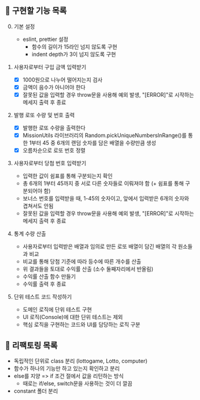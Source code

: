 ## 📌 구현할 기능 목록

0. 기본 설정

   - eslint, prettier 설정
     - 함수의 길이가 15라인 넘지 않도록 구현
     - indent depth가 3이 넘지 않도록 구현

1. 사용자로부터 구입 금액 입력받기

   - [x] 1000원으로 나누어 떨어지는지 검사
   - [x] 금액이 음수가 아니어야 한다
   - [x] 잘못된 값을 입력할 경우 throw문을 사용해 예외 발생, "[ERROR]"로 시작하는 메세지 출력 후 종료

2. 발행 로또 수량 및 번호 출력

   - [x] 발행한 로또 수량을 출력한다
   - [x] MissionUtils 라이브러리의 Random.pickUniqueNumbersInRange()를 통한 1부터 45 중 6개의 랜덤 숫자를 담은 배열을 수량만큼 생성
   - [x] 오름차순으로 로또 번호 정렬

3. 사용자로부터 당첨 번호 입력받기

   - 입력한 값이 쉼표를 통해 구분되는지 확인
   - 총 6개의 1부터 45까지 중 서로 다른 숫자들로 이뤄져야 함 (+ 쉼표를 통해 구분되어야 함)
   - 보너스 번호를 입력받을 때, 1-45의 숫자이고, 앞에서 입력받은 6개의 숫자와 겹쳐서도 안됨
   - 잘못된 값을 입력할 경우 throw문을 사용해 예외 발생, "[ERROR]"로 시작하는 메세지 출력 후 종료

4. 통계 수량 산출

   - 사용자로부터 입력받은 배열과 임의로 만든 로또 배열이 담긴 배열의 각 원소들과 비교
   - 비교를 통해 당첨 기준에 따라 등수에 따른 개수를 산출
   - 위 결과들을 토대로 수익률 산출 (소수 둘째자리에서 반올림)
   - 수익률 산출 함수 만들기
   - 수익률 출력 후 종료

5. 단위 테스트 코드 작성하기
   - 도메인 로직에 단위 테스트 구현
   - UI 로직(Console)에 대한 단위 테스트는 제외
   - 핵심 로직을 구현하는 코드와 UI를 담당하는 로직 구분

## 📌 리팩토링 목록

- 독립적인 단위로 class 분리 (lottogame, Lotto, computer)
- 함수가 하나의 기능만 하고 있는지 확인하고 분리
- else를 지양 => if 조건 절에서 값을 리턴하는 방식
  - 때로는 if/else, switch문을 사용하는 것이 더 깔끔
- constant 폴더 분리
